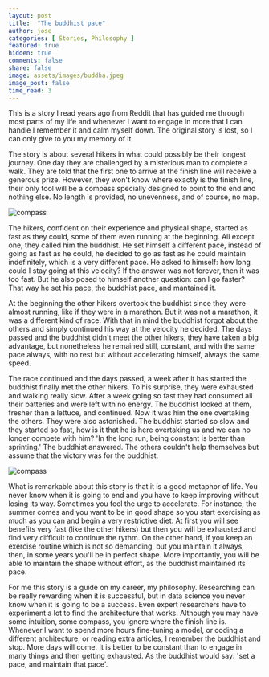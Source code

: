 ```yaml
---
layout: post
title:  "The buddhist pace"
author: jose
categories: [ Stories, Philosophy ]
featured: true
hidden: true
comments: false
share: false
image: assets/images/buddha.jpeg
image_post: false
time_read: 3
---
```


This is a story I read years ago from Reddit that has guided me through most parts of my life and whenever I want to engage in more that I can handle I remember it and calm myself down. The original story is lost, so I can only give to you my memory of it.

The story is about several hikers in what could possibly be their longest journey. One day they are challenged by a misterious man to complete a walk. They are told that the first one to arrive at the finish line will receive a generous prize. However, they won't know where exactly is the finish line, their only tool will be a compass specially designed to point to the end and nothing else. No length is provided, no unevenness, and of course, no map.

<p class="text-center"><img class="shadow" src="{{site.baseurl}}/assets/images/compass.jpg" alt="compass" /></p>

The hikers, confident on their experience and physical shape, started as fast as they could, some of them even running at the beginning. All except one, they called him the buddhist. He set himself a different pace, instead of going as fast as he could, he decided to go as fast as he could maintain indefinitely, which is a very different pace. He asked to himself: how long could I stay going at this velocity? If the answer was not forever, then it was too fast. But he also posed to himself another question: can I go faster? That way he set his pace, the buddhist pace, and mantained it.

At the beginning the other hikers overtook the buddhist since they were almost running, like if they were in a marathon. But it was not a marathon, it was a different kind of race. With that in mind the buddhist forgot about the others and simply continued his way at the velocity he decided. The days passed and the buddhist didn't meet the other hikers, they have taken a big advantage, but nonetheless he remained still, constant, and with the same pace always, with no rest but without accelerating himself, always the same speed.

The race continued and the days passed, a week after it has started the buddhist finally met the other hikers. To his surprise, they were exhausted and walking really slow. After a week going so fast they had consumed all their batteries and were left with no energy. The buddhist looked at them, fresher than a lettuce, and continued. Now it was him the one overtaking the others. They were also astonished. The buddhist started so slow and they started so fast, how is it that he is here overtaking us and we can no longer compete with him? 'In the long run, being constant is better than sprinting.' The buddhist answered. The others couldn't help themselves but assume that the victory was for the buddhist.

<p class="text-center"><img class="shadow" src="{{site.baseurl}}/assets/images/finish.jpg" alt="compass"/></p>

What is remarkable about this story is that it is a good metaphor of life. You never know when it is going to end and you have to keep improving without losing its way. Sometimes you feel the urge to accelerate. For instance, the summer comes and you want to be in good shape so you start exercising as much as you can and begin a very restrictive diet. At first you will see benefits very fast (like the other hikers) but then you will be exhausted and find very difficult to continue the rythm. On the other hand, if you keep an exercise routine which is not so demanding, but you maintain it always, then, in some years you'll be in perfect shape. More importantly, you will be able to maintain the shape without effort, as the buddhist maintained its pace.

For me this story is a guide on my career, my philosophy. Researching can be really rewarding when it is successful, but in data science you never know when it is going to be a success. Even expert researchers have to experiment a lot to find the architecture that works. Although you may have some intuition, some compass, you ignore where the finish line is. Whenever I want to spend more hours fine-tuning a model, or coding a different architecture, or reading extra articles, I remember the buddhist and stop. More days will come. It is better to be constant than to engage in many things and then getting exhausted. As the buddhist would say: 'set a pace, and maintain that pace'.
